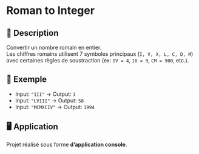 # Roman to Integer

## 📝 Description
Convertir un nombre romain en entier.  
Les chiffres romains utilisent 7 symboles principaux (`I, V, X, L, C, D, M`) avec certaines règles de soustraction (ex: `IV = 4`, `IX = 9`, `CM = 900`, etc.).  

## 🚀 Exemple
- Input: `"III"` → Output: `3`  
- Input: `"LVIII"` → Output: `58`  
- Input: `"MCMXCIV"` → Output: `1994`  

## 🖥️ Application
Projet réalisé sous forme **d’application console**.  
